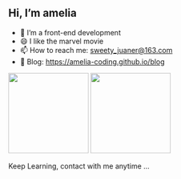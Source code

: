 ## Hi, I’m amelia

- 💬 I’m a front-end development
- 😄 I like the marvel movie
- 📫 How to reach me: sweety_juaner@163.com
- 🌱 Blog: https://amelia-coding.github.io/blog

<div>
<img height="160vw" src="https://github-readme-stats.vercel.app/api?username=amelia-coding&show_icons=true"/>
<img height="160vw" src="https://github-readme-stats.vercel.app/api/top-langs/?username=amelia-coding&layout=compact"/>
</div>


Keep Learning, contact with me anytime ...

